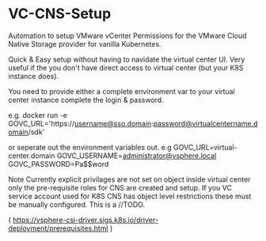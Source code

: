 # VC-CNS-Setup
Automation to setup VMware vCenter Permissions for the VMware Cloud Native Storage provider for vanilla Kubernetes.

Quick & Easy setup without having to navidate the virtual center UI.
Very useful if the you don't have direct access to virtual center (but your K8S instance does).

You need to provide either a complete environment var to your virtual center instance complete the login & password. 

e.g.
docker run -e GOVC_URL='https://username@sso.domain:password@virtualcentername.domain/sdk'

or seperate out the environment variables out. 
e.g
GOVC_URL=virtual-center.domain
GOVC_USERNAME=administrator@vsphere.local
GOVC_PASSWORD=Pa$$word

Note
Currently explicit privilages are not set on object inside virtual center only the pre-requisite roles for CNS are created and setup.  If you VC service account used for K8S CNS has object level restrictions these must be manually configured.  This is a //TODO. 

( https://vsphere-csi-driver.sigs.k8s.io/driver-deployment/prerequisites.html ) 
